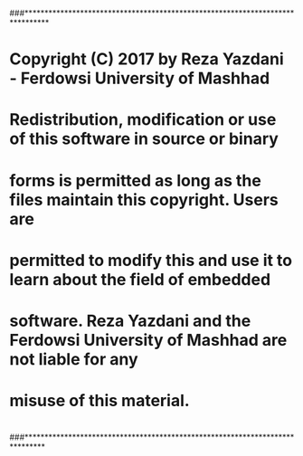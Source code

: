 ###******************************************************************************
# Copyright (C) 2017 by Reza Yazdani - Ferdowsi University of Mashhad
#
# Redistribution, modification or use of this software in source or binary
# forms is permitted as long as the files maintain this copyright. Users are 
# permitted to modify this and use it to learn about the field of embedded
# software. Reza Yazdani and the Ferdowsi University of Mashhad are not liable for any
# misuse of this material. 
#
###*****************************************************************************

